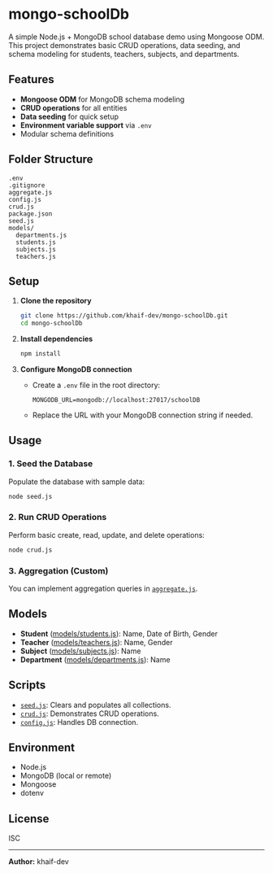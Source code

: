 # mongo-schoolDb

A simple Node.js + MongoDB school database demo using Mongoose ODM. This project demonstrates basic CRUD operations, data seeding, and schema modeling for students, teachers, subjects, and departments.

## Features

- **Mongoose ODM** for MongoDB schema modeling
- **CRUD operations** for all entities
- **Data seeding** for quick setup
- **Environment variable support** via `.env`
- Modular schema definitions

## Folder Structure

```
.env
.gitignore
aggregate.js
config.js
crud.js
package.json
seed.js
models/
  departments.js
  students.js
  subjects.js
  teachers.js
```

## Setup

1. **Clone the repository**
   ```sh
   git clone https://github.com/khaif-dev/mongo-schoolDb.git
   cd mongo-schoolDb
   ```

2. **Install dependencies**
   ```sh
   npm install
   ```

3. **Configure MongoDB connection**
   - Create a `.env` file in the root directory:
     ```
     MONGODB_URL=mongodb://localhost:27017/schoolDB
     ```
   - Replace the URL with your MongoDB connection string if needed.

## Usage

### 1. Seed the Database

Populate the database with sample data:

```sh
node seed.js
```

### 2. Run CRUD Operations

Perform basic create, read, update, and delete operations:

```sh
node crud.js
```

### 3. Aggregation (Custom)

You can implement aggregation queries in [`aggregate.js`](aggregate.js).

## Models

- **Student** ([models/students.js](models/students.js)): Name, Date of Birth, Gender
- **Teacher** ([models/teachers.js](models/teachers.js)): Name, Gender
- **Subject** ([models/subjects.js](models/subjects.js)): Name
- **Department** ([models/departments.js](models/departments.js)): Name

## Scripts

- [`seed.js`](seed.js): Clears and populates all collections.
- [`crud.js`](crud.js): Demonstrates CRUD operations.
- [`config.js`](config.js): Handles DB connection.

## Environment

- Node.js
- MongoDB (local or remote)
- Mongoose
- dotenv

## License

ISC

---

**Author:** khaif-dev
